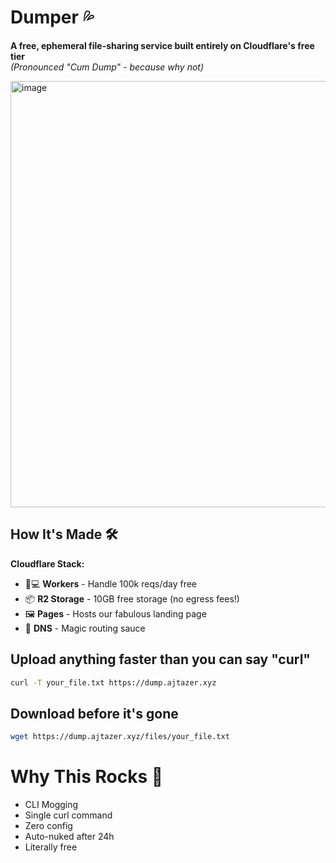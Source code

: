 # Dumper 💦
**A free, ephemeral file-sharing service built entirely on Cloudflare's free tier**  
*(Pronounced "Cum Dump" - because why not)*  

<img width="682" alt="image" src="https://github.com/user-attachments/assets/5d15bd6a-12a0-4c2f-bae7-b5eb34973e74" />


## How It's Made 🛠️
**Cloudflare Stack:**
- 🧑💻 **Workers** - Handle 100k reqs/day free
- 📦 **R2 Storage** - 10GB free storage (no egress fees!)
- 🖼️ **Pages** - Hosts our fabulous landing page
- 🔄 **DNS** - Magic routing sauce

## Upload anything faster than you can say "curl"
```bash
curl -T your_file.txt https://dump.ajtazer.xyz
```
## Download before it's gone
```bash
wget https://dump.ajtazer.xyz/files/your_file.txt
```
# Why This Rocks 🤘
- CLI Mogging
- Single curl command
- Zero config
- Auto-nuked after 24h
- Literally free
